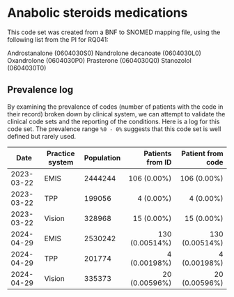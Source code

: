 # Anabolic steroids medications

This code set was created from a BNF to SNOMED mapping file, using the following list from the PI for RQ041:

Androstanalone (0604030S0)
Nandrolone decanoate (0604030L0)
Oxandrolone (0604030P0)
Prasterone (0604030Q0)
Stanozolol (0604030T0)

## Prevalence log

By examining the prevalence of codes (number of patients with the code in their record) broken down by clinical system, we can attempt to validate the clinical code sets and the reporting of the conditions. Here is a log for this code set. The prevalence range `%0 - 0%` suggests that this code set is well defined but rarely used.

| Date       | Practice system | Population | Patients from ID | Patient from code |
| ---------- | --------------- | ---------- | ---------------: | ----------------: |
| 2023-03-22 | EMIS | 2444244 | 106 (0.00%) | 106 (0.00%) | 
| 2023-03-22 | TPP | 199056 | 4 (0.00%) | 4 (0.00%) | 
| 2023-03-22 | Vision | 328968 | 15 (0.00%) | 15 (0.00%) | 
| 2024-04-29 | EMIS | 2530242 | 130 (0.00514%) | 130 (0.00514%) | 
| 2024-04-29 | TPP | 201774 | 4 (0.00198%) | 4 (0.00198%) | 
| 2024-04-29 | Vision | 335373 | 20 (0.00596%) | 20 (0.00596%) | 
